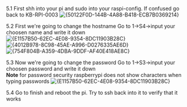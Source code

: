 

5.1 First shh into your pi and sudo into your raspi-config. If confused go back to KB-RPI-0003
![{50122F0D-144B-4A88-B418-ECB7B0369214}](https://github.com/user-attachments/assets/d6af41b3-ba62-48e6-b200-6724ca85403f)

5.2 First we're going to change the hostname Go to 1->S4->input your choosen name and write it down
![{E1157B50-62EC-4E08-9354-8DC11903B28C}](https://github.com/user-attachments/assets/bcb30e81-2437-454a-b1f6-1b0aa8ef9205)
![{4012B978-8C98-45AE-A996-D0276335AE6D}](https://github.com/user-attachments/assets/fc7bf437-8d19-4c87-9b0f-c69b01da9a8c)
![{754F804B-A359-4DBA-9DDF-AF40E418AE8C}](https://github.com/user-attachments/assets/2a806ff2-4e1a-4d91-943c-d3687cee4268)

5.3 Now we're going to change the password Go to 1->S3->input your choosen password and write it down  
**Note** for password security raspberrypi does not show characters when typing passwords
![{E1157B50-62EC-4E08-9354-8DC11903B28C}](https://github.com/user-attachments/assets/bcb30e81-2437-454a-b1f6-1b0aa8ef9205)

5.4 Go to finish and reboot the pi. Try to ssh back into it to verify that it works 




